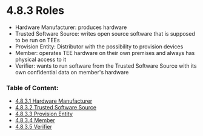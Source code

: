 # 4.8.3 Roles

* Hardware Manufacturer: produces hardware
* Trusted Software Source: writes open source software that is supposed to be run on TEEs
* Provision Entity: Distributor with the possibility to provision devices
* Member: operates TEE hardware on their own premises and always has physical access to it
* Verifier: wants to run software from the Trusted Software Source with its own confidential data on member's hardware



### **Table of Content:**

* [4.8.3.1 Hardware Manufacturer](4.8.3.1-hardware-manufacture.md)
* [4.8.3.2 Trusted Software Source](4.8.3.2-trusted-software-source.md)
* [4.8.3.3 Provision Entity](4.8.3.3-provision-entity.md)
* [4.8.3.4 Member](4.8.3.4-member.md)
* [4.8.3.5 Verifier](4.8.3.5-verifier.md)
